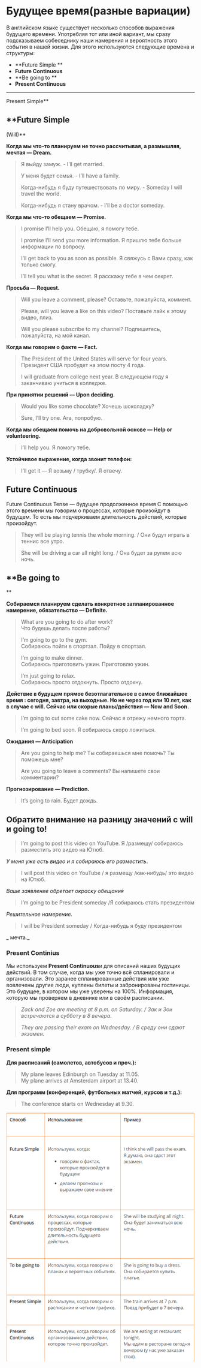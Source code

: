 # Будущее время\(разные вариации\)

В английском языке существует несколько способов выражения будущего времени. Употребляя тот или иной вариант, мы сразу подсказываем собеседнику наши намерения и вероятность этого события в нашей жизни. Для этого используются следующие времена и структуры:

* **Future Simple
  **
* **Future Continuous**
* **Be going to
  **
* **Present Continuous**
* **
  Present Simple**

## **Future Simple
\(Will\)**

**Когда мы что-то планируем не точно рассчитывая, а размышляя, мечтая — Dream.**

> Я выйду замуж. - I’ll get married.
>
> У меня будет семья. - I’ll have a family.
>
> Когда-нибудь я буду путешествовать по миру. - Someday I will travel the world.
>
> Когда-нибудь я стану врачом. - I’ll be a doctor someday.

**Когда мы что-то обещаем — Promise.**

> I promise I’ll help you. Обещаю, я помогу тебе.
>
> I promise I’ll send you more information. Я пришлю тебе больше информации по вопросу.
>
> I’ll get back to you as soon as possible. Я свяжусь с Вами сразу, как только смогу.
>
> I’ll tell you what is the secret. Я расскажу тебе в чем секрет.

**Просьба — Request.**

> Will you leave a comment, please? Оставьте, пожалуйста, коммент.
>
> Please, will you leave a like on this video? Поставьте лайк к этому видео, плиз.
>
> Will you please subscribe to my channel? Подпишитесь, пожалуйста, на мой канал.

**Когда мы говорим о факте — Fact.**

> The President of the United States will serve for four years. Президент США пробудет на этом посту 4 года.
>
> I will graduate from college next year. В следующем году я заканчиваю учиться в колледже.

**При принятии решений — Upon deciding.**

> Would you like some chocolate? Хочешь шоколадку?
>
> Sure, I’ll try one. Ага, попробую.

**Когда мы обещаем помочь на добровольной основе — Help or volunteering.**

> I’ll help you. Я помогу тебе.

**Устойчивое выражение, когда звонит телефон:**

> I’ll get it — Я возьму / трубку/. Я отвечу.



## Future Continuous

Future Continuous Tense — будущее продолженное время С помощью этого времени мы говорим о процессах, которые произойдут в будущем. То есть мы подчеркиваем длительность действий, которые произойдут. 

> They will be playing tennis the whole morning. / Они будут играть в теннис все утро. 
>
> She will be driving a car all night long. / Она будет за рулем всю ночь.



## **Be going to
**

**Собираемся планируем сделать конкретное запланированное намерение, обязательство — Definite.**

> What are you going to do after work?  
> Что будешь делать после работы?
>
> I’m going to go to the gym.  
> Собираюсь пойти в спортзал. Пойду в спортзал.
>
> I’m going to make dinner.  
> Собираюсь приготовить ужин. Приготовлю ужин.
>
> I’m just going to relax.  
> Собираюсь просто отдохнуть. Просто отдохну.

**Действие в будущем прямое безотлагательное в самое ближайшее время : сегодня, завтра, на выходные. Но не через год или 10 лет, как в случае с will. Сейчас или скорые планы/действия — Now and Soon.**

> I’m going to cut some cake now. Сейчас я отрежу немного торта.
>
> I’m going to bed soon. Я собираюсь скоро ложиться.

**Ожидания — Anticipation**

> Are you going to help me? Ты собираешься мне помочь? Ты поможешь мне?
>
> Are you going to leave a comments? Вы напишете свои комментарии?

**Прогнозирование — Prediction.**

> It’s going to rain. Будет дождь.

## Обратите внимание на разницу значений с will и going to!

> I’m going to post this video on YouTube. Я /размещу/ собираюсь разместить это видео на Ютюб.

_У меня уже есть видео и я собираюсь его разместить_.

> I will post this video on YouTube / я размещу /как-нибудь/ это видео на Ютюб.

_Ваше заявление обретает окраску обещания_

> I’m going to be President someday /Я собираюсь стать президентом

_Решительное намерение._

> I will be President someday / Когда-нибудь я буду президентом

_ мечта._

### **Present Continius**

Мы используем **Present Continuous**и для описаний наших будущих действий. В том случае, когда мы уже точно всё спланировали и организовали. Это заранее спланированные действия или уже вовлечены другие люди, куплены билеты и забронированы гостиницы. Это будущее, в котором мы уже уверены на 100%. Информация, которую мы проверяем в дневнике или в своём расписании.

> _Zack and Zoe are meeting at 8 p.m. on Saturday. / Зак и Зои встречаются в субботу в 8 вечера._
>
> _They are passing their exam on Wednesday. / В среду они сдают экзамен._



### Present simple

**Для расписаний \(самолетов, автобусов и проч.\):**

> My plane leaves Edinburgh on Tuesday at 11.05.  
> My plane arrives at Amsterdam airport at 13.40.

  
**Для программ \(конференций, футбольных матчей, курсов и т.д.\):**

> The conference starts on Wednesday at 9.30.



![](/assets/Снимок.PNG)

>









